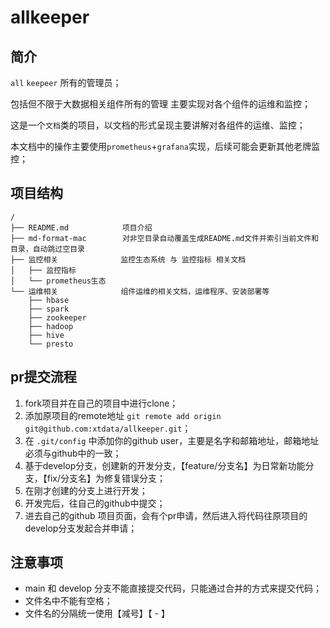 # allkeeper

## 简介

`all` `keepeer` 所有的管理员；

包括但不限于大数据相关组件所有的管理 主要实现对各个组件的运维和监控；

这是一个`文档`类的项目，以文档的形式呈现主要讲解对各组件的运维、监控；

本文档中的操作主要使用`prometheus`+`grafana`实现，后续可能会更新其他老牌监控；

## 项目结构

```
/
├── README.md            项目介绍
├── md-format-mac        对非空目录自动覆盖生成README.md文件并索引当前文件和目录，自动跳过空目录
├── 监控相关              监控生态系统 与 监控指标 相关文档
│   ├── 监控指标
│   └── prometheus生态
└── 运维相关              组件运维的相关文档，运维程序、安装部署等
    ├── hbase
    ├── spark
    ├── zookeeper
    ├── hadoop
    ├── hive
    └── presto
```

## pr提交流程

1. fork项目并在自己的项目中进行clone；
2. 添加原项目的remote地址 `git remote add origin git@github.com:xtdata/allkeeper.git`；
3. 在 `.git/config` 中添加你的github user，主要是名字和邮箱地址，邮箱地址必须与github中的一致；
3. 基于develop分支，创建新的开发分支，【feature/分支名】为日常新功能分支，【fix/分支名】为修复错误分支；
4. 在刚才创建的分支上进行开发；
5. 开发完后，往自己的github中提交；
6. 进去自己的github 项目页面，会有个pr申请，然后进入将代码往原项目的develop分支发起合并申请；


## 注意事项

- main 和 develop 分支不能直接提交代码，只能通过合并的方式来提交代码；
- 文件名中不能有空格；
- 文件名的分隔统一使用【减号】【 - 】

